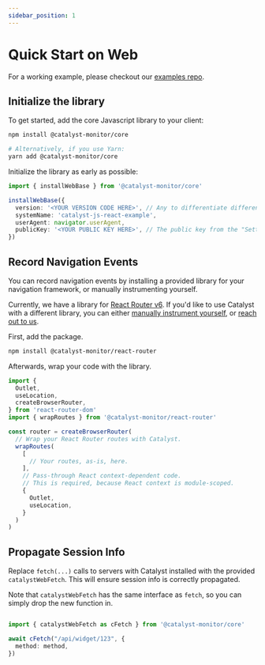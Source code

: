 ```yaml
---
sidebar_position: 1
---
```


# Quick Start on Web

For a working example, please checkout our [examples repo](https://github.com/catalyst-monitor/catalyst-examples).

## Initialize the library

To get started, add the core Javascript library to your client:

```bash title="Terminal"
npm install @catalyst-monitor/core

# Alternatively, if you use Yarn:
yarn add @catalyst-monitor/core
```

Initialize the library as early as possible:

```ts title="index.ts"
import { installWebBase } from '@catalyst-monitor/core'

installWebBase({
  version: '<YOUR VERSION CODE HERE>', // Any to differentiate different deploys, e.g. Git commit SHA
  systemName: 'catalyst-js-react-example',
  userAgent: navigator.userAgent,
  publicKey: '<YOUR PUBLIC KEY HERE>', // The public key from the "Settings" page in the Catalyst dashboard.
})
```

## Record Navigation Events

You can record navigation events by installing a provided library for your navigation framework, or manually instrumenting yourself.

Currently, we have a library for [React Router v6](https://reactrouter.com). If you'd like to use Catalyst with a different library, you can either [manually instrument yourself](/guides/instrument-web-navigation), or [reach out to us](mailto:bill@privium.xyz).

First, add the package.

```bash title="Terminal"
npm install @catalyst-monitor/react-router
```

Afterwards, wrap your code with the library.

```ts
import {
  Outlet,
  useLocation,
  createBrowserRouter,
} from 'react-router-dom'
import { wrapRoutes } from '@catalyst-monitor/react-router'

const router = createBrowserRouter(
  // Wrap your React Router routes with Catalyst.
  wrapRoutes(
    [
      // Your routes, as-is, here.
    ],
    // Pass-through React context-dependent code.
    // This is required, because React context is module-scoped.
    {
      Outlet,
      useLocation,
    }
  )
)
```

## Propagate Session Info

Replace `fetch(...)` calls to servers with Catalyst installed with the provided `catalystWebFetch`. This will ensure session info is correctly propagated.

Note that `catalystWebFetch` has the same interface as `fetch`, so you can simply drop the new function in.

```ts title="api.ts"

import { catalystWebFetch as cFetch } from '@catalyst-monitor/core'

await cFetch("/api/widget/123", {
  method: method,
})
```

